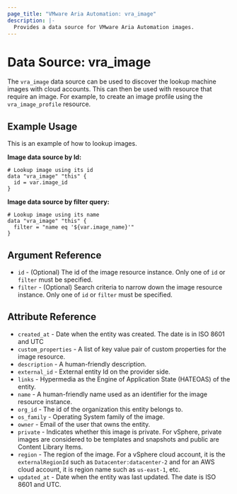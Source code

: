 ```yaml
---
page_title: "VMware Aria Automation: vra_image"
description: |-
  Provides a data source for VMware Aria Automation images.
---
```


# Data Source: vra_image

The `vra_image` data source can be used to discover the lookup machine images with cloud accounts. This can then be used with resource that require an image. For example, to create an image profile using the `vra_image_profile` resource.

## Example Usage

This is an example of how to lookup images.

**Image data source by Id:**

```hcl
# Lookup image using its id
data "vra_image" "this" {
  id = var.image_id
}
```

**Image data source by filter query:**

```hcl
# Lookup image using its name
data "vra_image" "this" {
  filter = "name eq '${var.image_name}'"
}
```

## Argument Reference

* `id` - (Optional) The id of the image resource instance. Only one of `id` or `filter` must be specified.
* `filter` - (Optional) Search criteria to narrow down the image resource instance. Only one of `id` or `filter` must be specified.

## Attribute Reference

* `created_at` - Date when the entity was created. The date is in ISO 8601 and UTC
* `custom_properties` - A list of key value pair of custom properties for the image resource.
* `description` - A human-friendly description.
* `external_id` - External entity Id on the provider side.
* `links` - Hypermedia as the Engine of Application State (HATEOAS) of the entity.
* `name` - A human-friendly name used as an identifier for the image resource instance.
* `org_id` - The id of the organization this entity belongs to.
* `os_family` - Operating System family of the image.
* `owner` - Email of the user that owns the entity.
* `private` - Indicates whether this image is private. For vSphere, private images are considered to be templates and snapshots and public are Content Library Items.
* `region` - The region of the image. For a vSphere cloud account, it is the `externalRegionId` such as `Datacenter:datacenter-2` and for an AWS cloud account, it is region name such as `us-east-1`, etc.
* `updated_at` - Date when the entity was last updated. The date is ISO 8601 and UTC.
